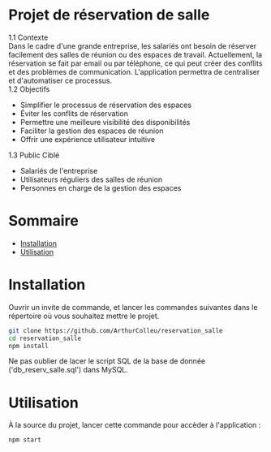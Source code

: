 # Projet de réservation de salle
1.1 Contexte   
Dans le cadre d'une grande entreprise, les salariés ont besoin de réserver facilement des salles de réunion ou des espaces de travail. Actuellement, la réservation se fait par email ou par téléphone, ce qui peut créer des conflits et des problèmes de communication. L'application permettra de centraliser et d'automatiser ce processus.   
1.2 Objectifs  
- Simplifier le processus de réservation des espaces
- Éviter les conflits de réservation
- Permettre une meilleure visibilité des disponibilités
- Faciliter la gestion des espaces de réunion
- Offrir une expérience utilisateur intuitive

1.3 Public Ciblé   
- Salariés de l'entreprise
- Utilisateurs réguliers des salles de réunion
- Personnes en charge de la gestion des espaces

# Sommaire

- [Installation](#installation)
- [Utilisation](#utilisation)

# Installation

Ouvrir un invite de commande, et lancer les commandes suivantes dans le répertoire où vous souhaitez mettre le projet.

```bash
git clone https://github.com/ArthurColleu/reservation_salle
cd reservation_salle
npm install
```

Ne pas oublier de lacer le script SQL de la base de donnée ('db_reserv_salle.sql') dans MySQL.

# Utilisation

À la source du projet, lancer cette commande pour accèder à l'application :

```bash
npm start
```
